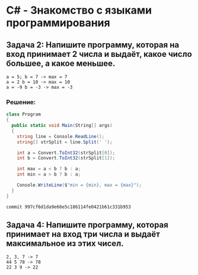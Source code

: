 # C# - Знакомство с языками программирования

## Задача 2: Напишите программу, которая на вход принимает 2 числа и выдаёт, какое число большее, а какое меньшее.

```
a = 5; b = 7 -> max = 7
a = 2 b = 10 -> max = 10
a = -9 b = -3 -> max = -3
```

### Решение:

```c#
class Program
{
  public static void Main(String[] args)
  {
    string line = Console.ReadLine();
    string[] strSplit = line.Split(' ');

    int a = Convert.ToInt32(strSplit[0]);
    int b = Convert.ToInt32(strSplit[1]);

    int max = a < b ? b : a;
    int min = a > b ? b : a;

    Console.WriteLine($"min = {min}, max = {max}");
  }
}
```

```
commit 997cf6d1da9e66e5c186114fe0421b61c331b953
```

## Задача 4: Напишите программу, которая принимает на вход три числа и выдаёт максимальное из этих чисел.

```
2, 3, 7 -> 7
44 5 78 -> 78
22 3 9 -> 22
```